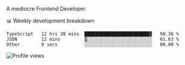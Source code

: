 A mediocre Frontend Developer.

📊 Weekly development breakdown
<!--START_SECTION:waka-->

```text
TypeScript   12 hrs 28 mins  ████████████████████████▓   98.36 %
JSON         12 mins         ▒░░░░░░░░░░░░░░░░░░░░░░░░   01.63 %
Other        0 secs          ░░░░░░░░░░░░░░░░░░░░░░░░░   00.00 %
```

<!--END_SECTION:waka-->

<img src="https://gpvc.arturio.dev/iqbalfasri" alt="Profile views"/>
